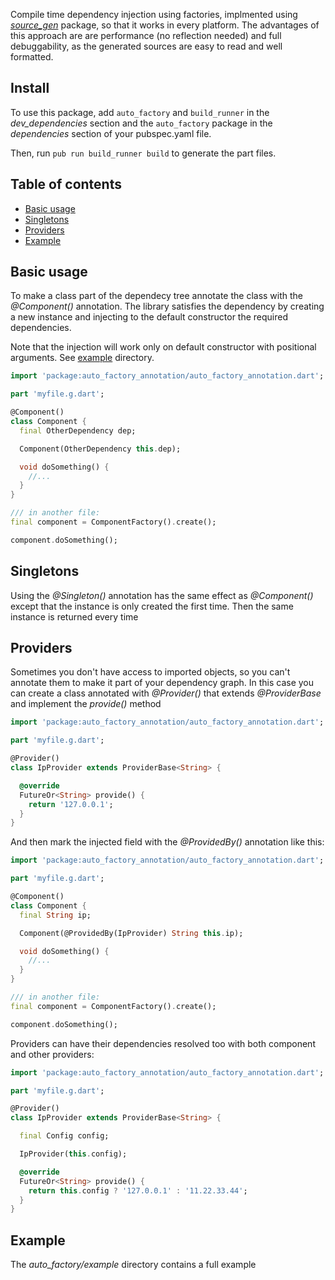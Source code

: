 Compile time dependency injection using factories, implmented using [_source_gen_](https://pub.dev/packages/source_gen) package, so that it works in every platform.
The advantages of this approach are are performance (no reflection needed) and full debuggability, as the generated sources are easy to read and well formatted.

## Install

To use this package, add ```auto_factory``` and ```build_runner``` in the *dev_dependencies* section 
and the ```auto_factory``` package in the *dependencies* section of your pubspec.yaml file.

Then, run ```pub run build_runner build``` to generate the part files.

## Table of contents

- [Basic usage](#basic-usage)
- [Singletons](#singletons)
- [Providers](#providers)
- [Example](#example)

## Basic usage

To make a class part of the dependecy tree annotate the class with the *@Component()* annotation. The library satisfies the dependency by creating a new instance and injecting to the default constructor the required dependencies.

Note that the injection will work only on default constructor with positional arguments. See [example](https://github.com/msiviero/dart.auto-factory/tree/master/auto_factory/example) directory.

```dart
import 'package:auto_factory_annotation/auto_factory_annotation.dart';

part 'myfile.g.dart';

@Component()
class Component {
  final OtherDependency dep;

  Component(OtherDependency this.dep);

  void doSomething() {
    //...
  }
}

/// in another file:
final component = ComponentFactory().create();

component.doSomething();
```
## Singletons

Using the *@Singleton()* annotation has the same effect as *@Component()*
except that the instance is only created the first time. Then the same instance is returned every time

## Providers

Sometimes you don't have access to imported objects, so you can't annotate them to make it part of your dependency graph.
In this case you can create a class annotated with *@Provider()* that extends *@ProviderBase<T>* and implement the *provide()* method

```dart
import 'package:auto_factory_annotation/auto_factory_annotation.dart';

part 'myfile.g.dart';

@Provider()
class IpProvider extends ProviderBase<String> {

  @override
  FutureOr<String> provide() {
    return '127.0.0.1';
  }
}
```

And then mark the injected field with the *@ProvidedBy()* annotation like this:

```dart
import 'package:auto_factory_annotation/auto_factory_annotation.dart';

part 'myfile.g.dart';

@Component()
class Component {
  final String ip;

  Component(@ProvidedBy(IpProvider) String this.ip);

  void doSomething() {
    //...
  }
}

/// in another file:
final component = ComponentFactory().create();

component.doSomething();
```

Providers can have their dependencies resolved too with both component and other providers:

```dart
import 'package:auto_factory_annotation/auto_factory_annotation.dart';

part 'myfile.g.dart';

@Provider()
class IpProvider extends ProviderBase<String> {

  final Config config;

  IpProvider(this.config);

  @override
  FutureOr<String> provide() {
    return this.config ? '127.0.0.1' : '11.22.33.44';
  }
}
```

## Example

The *auto_factory/example* directory contains a full example
